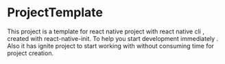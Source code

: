 # ProjectTemplate

This project is a template for react native project with react native cli , created with react-native-init.
To help you start development immediately .
Also it has ignite project to start working with without consuming time for project creation.
